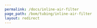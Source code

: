 ```yaml
---
permalink: /docs/inline-air-filter
page_path: /bom/tubing/inline-air-filter
layout: redirect
---
```

